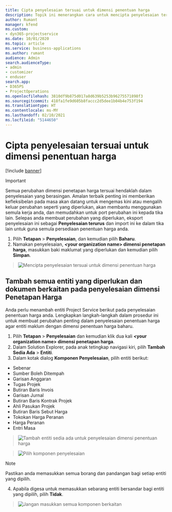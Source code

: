 ```yaml
---
title: Cipta penyelesaian tersuai untuk dimensi penentuan harga
description: Topik ini menerangkan cara untuk mencipta penyelesaian tersuai apabila membuat dimensi penetapan harga tersuai.
author: Rumant
manager: kfend
ms.custom:
- dyn365-projectservice
ms.date: 10/01/2020
ms.topic: article
ms.service: business-applications
ms.author: rumant
audience: Admin
search.audienceType:
- admin
- customizer
- enduser
search.app:
- D365PS
- ProjectOperations
ms.openlocfilehash: 3810df9b875d017a8d639b5253b96275571898f3
ms.sourcegitcommit: 418fa1fe9d605b8faccc2d5dee1b04b4e753f194
ms.translationtype: HT
ms.contentlocale: ms-MY
ms.lasthandoff: 02/10/2021
ms.locfileid: "5144650"
---
```

# <a name="create-custom-solutions-for-pricing-dimensions"></a>Cipta penyelesaian tersuai untuk dimensi penentuan harga

[!include [banner](../includes/psa-now-project-operations.md)]

> [!IMPORTANT]
> Semua perubahan dimensi penetapan harga tersuai hendaklah dalam penyelesaian yang berasingan. Amalan terbaik penting ini memberikan kefleksibelan pada masa akan datang untuk mengemas kini atau mengalih keluar perubahan seperti yang diperlukan, akan membantu menggunakan semula kerja anda, dan memudahkan untuk port perubahan ini kepada tika lain. Selepas anda membuat perubahan yang diperlukan, eksport penyelesaian ini sebagai **Penyelesaian terurus** dan import ini ke dalam tika lain untuk guna semula persediaan penentuan harga anda.

1. Pilih **Tetapan** > **Penyelesaian**, dan kemudian pilih **Baharu**. 
2. Namakan penyelesaian, **\<your organization name> dimensi penetapan harga**, masukkan baki maklumat yang diperlukan dan kemudian pilih **Simpan**.

> ![Mencipta penyelesaian tersuai untuk dimensi penentuan harga](media/Creation-of-custom-pricing-dimension-solution.PNG)
  
## <a name="add-all-required-entities-and-related-components-to-the-pricing-dimension-solution"></a>Tambah semua entiti yang diperlukan dan dokumen berkaitan pada penyelesaian dimensi Penetapan Harga
Anda perlu menambah entiti Project Service berikut pada penyelesaian penentuan harga anda. Lengkapkan langkah-langkah dalam prosedur ini untuk membuat perubahan penting dalam penyelesaian penentuan harga agar entiti maklum dengan dimensi penentuan harga baharu.

1. Pilih **Tetapan** > **Penyelesaian** dan kemudian klik dua kali **\<your organization name> dimensi penetapan harga**. 
2. Dalam Solution Explorer, pada anak tetingkap navigasi kiri, pilih **Tambah Sedia Ada** > **Entiti**.
3. Dalam kotak dialog **Komponen Penyelesaian**, pilih entiti berikut:

- Sebenar
- Sumber Boleh Ditempah
- Garisan Anggaran
- Tugas Projek
- Butiran Baris Invois
- Garisan Jurnal
- Butiran Baris Kontrak Projek
- Ahli Pasukan Projek
- Butiran Baris Sebut Harga
- Tokokan Harga Peranan
- Harga Peranan 
- Entri Masa 

> ![Tambah entiti sedia ada untuk penyelesaian dimensi penentuan harga](media/Existing-entities-to-PD-solution.png)

> ![Pilih komponen penyelesaian](media/Dimension-Components.png)

> [!NOTE]
> Pastikan anda memasukkan semua borang dan pandangan bagi setiap entiti yang dipilih.

4. Apabila digesa untuk memasukkan sebarang entiti bersandar bagi entiti yang dipilih, pilih **Tidak**.

> ![Jangan masukkan semua komponen berkaitan](media/Do-not-include-required.png)


